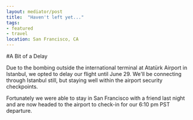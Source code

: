 ```yaml
---
layout: mediator/post
title:  "Haven't left yet..."
tags: 
- featured
- travel
location: San Francisco, CA
---
```


#A Bit of a Delay

Due to the bombing outside the international terminal at Atatürk Airport in Istanbul, we opted to delay our flight until June 29. We'll be connecting through Istanbul still, but staying well within the airport security checkpoints. 

Fortunately we were able to stay in San Francisco with a friend last night and are now headed to the airport to check-in for our 6:10 pm PST departure.
